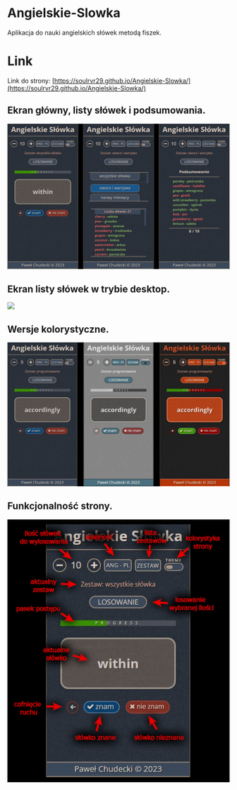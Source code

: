 # Angielskie-Slowka
Aplikacja do nauki angielskich słówek metodą fiszek.

# Link
Link do strony: [https://soulrvr29.github.io/Angielskie-Slowka/](https://soulrvr29.github.io/Angielskie-Slowka/)

## Ekran główny, listy słówek i podsumowania.
![](screens/screen-mobile.jpg)

## Ekran listy słówek w trybie desktop.
![](screens/lista-zestawów-desktop.jpeg)

## Wersje kolorystyczne.
![](screens/kolorystyka.jpg)

## Funkcjonalność strony.
![](screens/opis.jpg)
